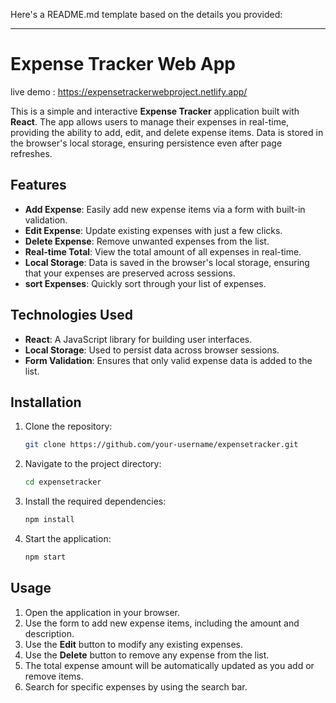 Here's a README.md template based on the details you provided:

---

# Expense Tracker Web App
live demo : https://expensetrackerwebproject.netlify.app/

This is a simple and interactive **Expense Tracker** application built with **React**. The app allows users to manage their expenses in real-time, providing the ability to add, edit, and delete expense items. Data is stored in the browser's local storage, ensuring persistence even after page refreshes.

## Features

- **Add Expense**: Easily add new expense items via a form with built-in validation.
- **Edit Expense**: Update existing expenses with just a few clicks.
- **Delete Expense**: Remove unwanted expenses from the list.
- **Real-time Total**: View the total amount of all expenses in real-time.
- **Local Storage**: Data is saved in the browser's local storage, ensuring that your expenses are preserved across sessions.
- **sort Expenses**: Quickly sort through your list of expenses.

## Technologies Used

- **React**: A JavaScript library for building user interfaces.
- **Local Storage**: Used to persist data across browser sessions.
- **Form Validation**: Ensures that only valid expense data is added to the list.

## Installation

1. Clone the repository:

   ```bash
   git clone https://github.com/your-username/expensetracker.git
   ```

2. Navigate to the project directory:

   ```bash
   cd expensetracker
   ```

3. Install the required dependencies:

   ```bash
   npm install
   ```

4. Start the application:

   ```bash
   npm start
   ```


## Usage

1. Open the application in your browser.
2. Use the form to add new expense items, including the amount and description.
3. Use the **Edit** button to modify any existing expenses.
4. Use the **Delete** button to remove any expense from the list.
5. The total expense amount will be automatically updated as you add or remove items.
6. Search for specific expenses by using the search bar.

